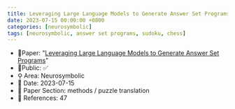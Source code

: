 ```yaml
---
title: Leveraging Large Language Models to Generate Answer Set Programs
date: 2023-07-15 00:00:00 +0800
categories: [neurosymbolic]
tags: [neurosymbolic, answer set programs, sudoku, chess]
---
```


- 📙Paper: "[Leveraging Large Language Models to Generate Answer Set Programs](https://arxiv.org/abs/2307.07699)"
- 🔑Public: ✅
- ⚲ Area: Neurosymbolic
- 📅 Date: 2023-07-15
- 🔎 Paper Section: methods / puzzle translation
- 📝 References: 47
